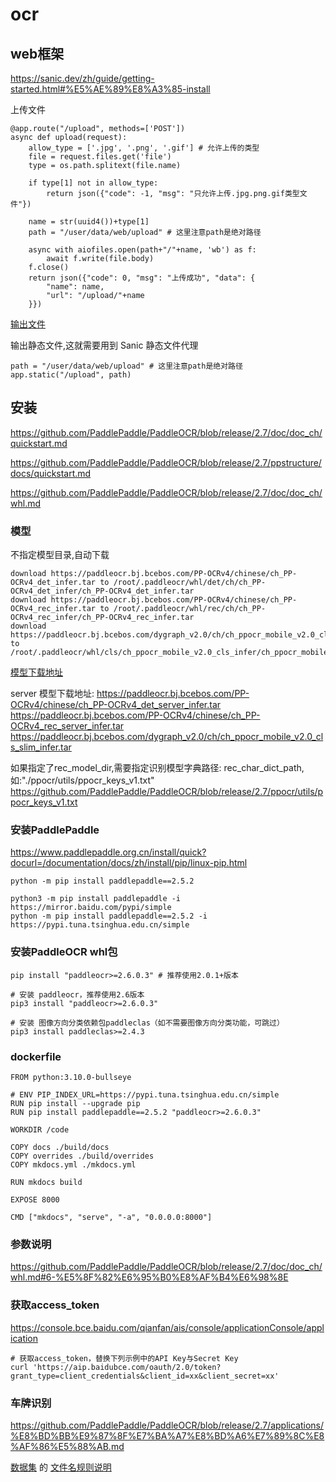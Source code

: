 # ocr
## web框架
https://sanic.dev/zh/guide/getting-started.html#%E5%AE%89%E8%A3%85-install

上传文件
```
@app.route("/upload", methods=['POST'])
async def upload(request):
    allow_type = ['.jpg', '.png', '.gif'] # 允许上传的类型
    file = request.files.get('file')
    type = os.path.splitext(file.name)

    if type[1] not in allow_type:
        return json({"code": -1, "msg": "只允许上传.jpg.png.gif类型文件"})

    name = str(uuid4())+type[1]
    path = "/user/data/web/upload" # 这里注意path是绝对路径

    async with aiofiles.open(path+"/"+name, 'wb') as f:
        await f.write(file.body)
    f.close()
    return json({"code": 0, "msg": "上传成功", "data": {
        "name": name,
        "url": "/upload/"+name
    }})
```


[输出文件](https://sanic.dev/zh/guide/advanced/streaming.html#%E6%96%87%E4%BB%B6%E6%B5%81-file-streaming)

输出静态文件,这就需要用到 Sanic 静态文件代理
```
path = "/user/data/web/upload" # 这里注意path是绝对路径
app.static("/upload", path)
```

## 安装
https://github.com/PaddlePaddle/PaddleOCR/blob/release/2.7/doc/doc_ch/quickstart.md

https://github.com/PaddlePaddle/PaddleOCR/blob/release/2.7/ppstructure/docs/quickstart.md

https://github.com/PaddlePaddle/PaddleOCR/blob/release/2.7/doc/doc_ch/whl.md



### 模型
不指定模型目录,自动下载
```
download https://paddleocr.bj.bcebos.com/PP-OCRv4/chinese/ch_PP-OCRv4_det_infer.tar to /root/.paddleocr/whl/det/ch/ch_PP-OCRv4_det_infer/ch_PP-OCRv4_det_infer.tar
download https://paddleocr.bj.bcebos.com/PP-OCRv4/chinese/ch_PP-OCRv4_rec_infer.tar to /root/.paddleocr/whl/rec/ch/ch_PP-OCRv4_rec_infer/ch_PP-OCRv4_rec_infer.tar
download https://paddleocr.bj.bcebos.com/dygraph_v2.0/ch/ch_ppocr_mobile_v2.0_cls_infer.tar to /root/.paddleocr/whl/cls/ch_ppocr_mobile_v2.0_cls_infer/ch_ppocr_mobile_v2.0_cls_infer.tar
```


[模型下载地址](https://gitee.com/paddlepaddle/PaddleOCR/blob/dygraph/doc/doc_ch/models_list.md)

server 模型下载地址:
https://paddleocr.bj.bcebos.com/PP-OCRv4/chinese/ch_PP-OCRv4_det_server_infer.tar
https://paddleocr.bj.bcebos.com/PP-OCRv4/chinese/ch_PP-OCRv4_rec_server_infer.tar
https://paddleocr.bj.bcebos.com/dygraph_v2.0/ch/ch_ppocr_mobile_v2.0_cls_slim_infer.tar

如果指定了rec_model_dir,需要指定识别模型字典路径: rec_char_dict_path,如:"./ppocr/utils/ppocr_keys_v1.txt"
https://github.com/PaddlePaddle/PaddleOCR/blob/release/2.7/ppocr/utils/ppocr_keys_v1.txt

### 安装PaddlePaddle

https://www.paddlepaddle.org.cn/install/quick?docurl=/documentation/docs/zh/install/pip/linux-pip.html

`python -m pip install paddlepaddle==2.5.2`
```
python3 -m pip install paddlepaddle -i https://mirror.baidu.com/pypi/simple
python -m pip install paddlepaddle==2.5.2 -i https://pypi.tuna.tsinghua.edu.cn/simple
```
### 安装PaddleOCR whl包
`pip install "paddleocr>=2.6.0.3" # 推荐使用2.0.1+版本`

```
# 安装 paddleocr，推荐使用2.6版本
pip3 install "paddleocr>=2.6.0.3"

# 安装 图像方向分类依赖包paddleclas（如不需要图像方向分类功能，可跳过）
pip3 install paddleclas>=2.4.3
```

### dockerfile
```
FROM python:3.10.0-bullseye

# ENV PIP_INDEX_URL=https://pypi.tuna.tsinghua.edu.cn/simple
RUN pip install --upgrade pip
RUN pip install paddlepaddle==2.5.2 "paddleocr>=2.6.0.3"

WORKDIR /code

COPY docs ./build/docs
COPY overrides ./build/overrides
COPY mkdocs.yml ./mkdocs.yml

RUN mkdocs build

EXPOSE 8000

CMD ["mkdocs", "serve", "-a", "0.0.0.0:8000"]
```

### 参数说明
https://github.com/PaddlePaddle/PaddleOCR/blob/release/2.7/doc/doc_ch/whl.md#6-%E5%8F%82%E6%95%B0%E8%AF%B4%E6%98%8E


### 获取access_token
https://console.bce.baidu.com/qianfan/ais/console/applicationConsole/application
```
# 获取access_token，替换下列示例中的API Key与Secret Key
curl 'https://aip.baidubce.com/oauth/2.0/token?grant_type=client_credentials&client_id=xx&client_secret=xx'
```

### 车牌识别
https://github.com/PaddlePaddle/PaddleOCR/blob/release/2.7/applications/%E8%BD%BB%E9%87%8F%E7%BA%A7%E8%BD%A6%E7%89%8C%E8%AF%86%E5%88%AB.md

[数据集](https://aistudio.baidu.com/datasetdetail/101595) 的 [文件名规则说明](https://github.com/PaddlePaddle/PaddleOCR/blob/release/2.7/applications/%E8%BD%BB%E9%87%8F%E7%BA%A7%E8%BD%A6%E7%89%8C%E8%AF%86%E5%88%AB.md#31-%E6%95%B0%E6%8D%AE%E9%9B%86%E6%A0%87%E6%B3%A8%E8%A7%84%E5%88%99)
